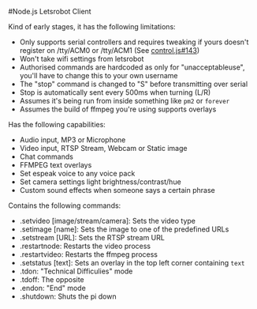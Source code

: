 #Node.js Letsrobot Client


Kind of early stages, it has the following limitations:
 - Only supports serial controllers and requires tweaking if yours doesn't register on /tty/ACM0 or /tty/ACM1 (See [control.js#143](https://github.com/UnacceptableUse/letsrobot-node/blob/master/letsrobot/control.js#L143))
 - Won't take wifi settings from letsrobot
 - Authorised commands are hardcoded as only for "unacceptableuse", you'll have to change this to your own username
 - The "stop" command is changed to "S" before transmitting over serial
 - Stop is automatically sent every 500ms when turning (L/R)
 - Assumes it's being run from inside something like `pm2` or `forever`
 - Assumes the build of ffmpeg you're using supports overlays 
 
Has the following capabilities:
 - Audio input, MP3 or Microphone
 - Video input, RTSP Stream, Webcam or Static image 
 - Chat commands
 - FFMPEG text overlays
 - Set espeak voice to any voice pack
 - Set camera settings light brightness/contrast/hue
 - Custom sound effects when someone says a certain phrase
 
 
Contains the following commands:
 - .setvideo [image/stream/camera]: Sets the video type 
 - .setimage [name]: Sets the image to one of the predefined URLs 
 - .setstream [URL]: Sets the RTSP stream URL
 - .restartnode: Restarts the video process
 - .restartvideo: Restarts the ffmpeg process
 - .setstatus [text]: Sets an overlay in the top left corner containing `text`
 - .tdon: "Technical Difficulies" mode
 - .tdoff: The opposite
 - .endon: "End" mode
 - .shutdown: Shuts the pi down
 